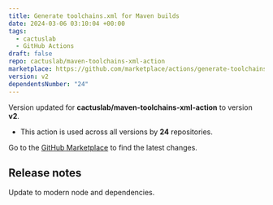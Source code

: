 ```yaml
---
title: Generate toolchains.xml for Maven builds
date: 2024-03-06 03:10:04 +00:00
tags:
  - cactuslab
  - GitHub Actions
draft: false
repo: cactuslab/maven-toolchains-xml-action
marketplace: https://github.com/marketplace/actions/generate-toolchains-xml-for-maven-builds
version: v2
dependentsNumber: "24"
---
```



Version updated for **cactuslab/maven-toolchains-xml-action** to version **v2**.
- This action is used across all versions by **24** repositories.

Go to the [GitHub Marketplace](https://github.com/marketplace/actions/generate-toolchains-xml-for-maven-builds) to find the latest changes.

## Release notes

Update to modern node and dependencies.
